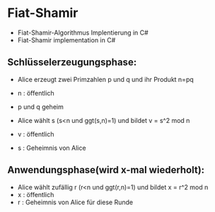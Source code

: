 # Fiat-Shamir

* Fiat-Shamir-Algorithmus Implentierung in C#
* Fiat-Shamir implementation in C#




## Schlüsselerzeugungsphase:
* Alice erzeugt zwei Primzahlen p und q und ihr Produkt n=pq
* n : öffentlich
* p und q geheim


* Alice wählt s (s<n und ggt(s,n)=1) und bildet v = s^2 mod n
* v : öffentlich
* s : Geheimnis von Alice

## Anwendungsphase(wird x-mal wiederholt):
* Alice wählt zufällig r (r<n und ggt(r,n)=1) und bildet x = r^2 mod n
* x : öffentlich
* r : Geheimnis von Alice für diese Runde
